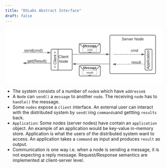 ```yaml
---
title: "DSLabs Abstract Interface"
draft: false
---
```


![dslabs_abstract_interface](/images/cs7210/labs/dslabs_abstract_interface.png)

* The system consists of a number of `node`s which have `addresse`s
* A `Node` can `send()` a `message` to another `node`. The receiving `node` has to `handle()` the message. 
* Some `nodes` expose a `client` interface.  An external user can interact with the distributed system by `send()`ing  `commands`and gettting `results` back.
* `Application`: Some nodes (server nodes) have contain an `application` object. An example of an application would be key-value in-memory store. Application is what the users of the distributed system want to access. An application takes a `command` as input and produces `result` as output.
* Communication is one way i.e. when a node is sending a message, it is not expecting a reply message. Request/Response semantics are implemented at client-server level.